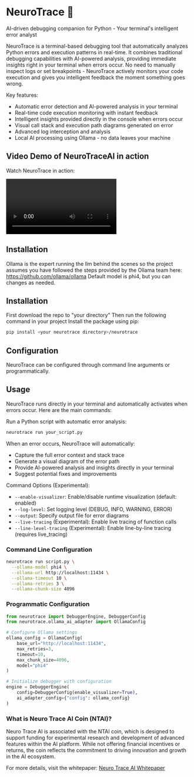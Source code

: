 # NeuroTrace 🐍
AI-driven debugging companion for Python - Your terminal's intelligent error analyst

NeuroTrace is a terminal-based debugging tool that automatically analyzes Python errors and execution patterns in real-time. It combines traditional debugging capabilities with AI-powered analysis, providing immediate insights right in your terminal when errors occur. No need to manually inspect logs or set breakpoints - NeuroTrace actively monitors your code execution and gives you intelligent feedback the moment something goes wrong.

Key features:
- Automatic error detection and AI-powered analysis in your terminal
- Real-time code execution monitoring with instant feedback
- Intelligent insights provided directly in the console when errors occur
- Visual call stack and execution path diagrams generated on error
- Advanced log interception and analysis
- Local AI processing using Ollama - no data leaves your machine

## Video Demo of NeuroTraceAI in action
Watch NeuroTrace in action:

<video controls src="NeuroTraceDemo-1.mp4" title="Title"></video>

## Installation
Ollama is the expert running the llm behind the scenes so the project assumes you have followed the steps provided by the Ollama team here:
https://github.com/ollama/ollama
Default model is phi4, but you can changes as needed.

## Installation
First download the repo to "your directory"
Then run the following command in your project
Install the package using pip:
```bash
pip install <your neurotrace directory>/neurotrace
```

## Configuration

NeuroTrace can be configured through command line arguments or programmatically.

## Usage

NeuroTrace runs directly in your terminal and automatically activates when errors occur. Here are the main commands:

Run a Python script with automatic error analysis:
```bash
neurotrace run your_script.py
```

When an error occurs, NeuroTrace will automatically:
- Capture the full error context and stack trace
- Generate a visual diagram of the error path
- Provide AI-powered analysis and insights directly in your terminal
- Suggest potential fixes and improvements

Command Options (Experimental):
- `--enable-visualizer`: Enable/disable runtime visualization (default: enabled)
- `--log-level`: Set logging level (DEBUG, INFO, WARNING, ERROR)
- `--output`: Specify output file for error diagrams
- `--live-tracing` (Experimental): Enable live tracing of function calls
- `--line-level-tracing` (Experimental): Enable line-by-line tracing (requires live_tracing)

### Command Line Configuration

```bash
neurotrace run script.py \
  --ollama-model phi4 \
  --ollama-url http://localhost:11434 \
  --ollama-timeout 10 \
  --ollama-retries 3 \
  --ollama-chunk-size 4096
```

### Programmatic Configuration

```python
from neurotrace import DebuggerEngine, DebuggerConfig
from neurotrace.ollama_ai_adapter import OllamaConfig

# Configure Ollama settings
ollama_config = OllamaConfig(
    base_url="http://localhost:11434",
    max_retries=3,
    timeout=10,
    max_chunk_size=4096,
    model="phi4"
)

# Initialize debugger with configuration
engine = DebuggerEngine(
    config=DebuggerConfig(enable_visualizer=True),
    ai_adapter_config={"config": ollama_config}
)
```

### What is Neuro Trace AI Coin (NTAI)?
Neuro Trace AI is associated with the NTAI coin, which is designed to support funding for experimental research and development of advanced features within the AI platform. While not offering financial incentives or returns, the coin reflects the commitment to driving innovation and growth in the AI ecosystem.

For more details, visit the whitepaper: [Neuro Trace AI Whitepaper](https://docs.google.com/document/d/1D2uIFPc0a2PgDG3uRbGnbcaSO0QcRwmygBrQWdDbjTc/edit?usp=sharing)